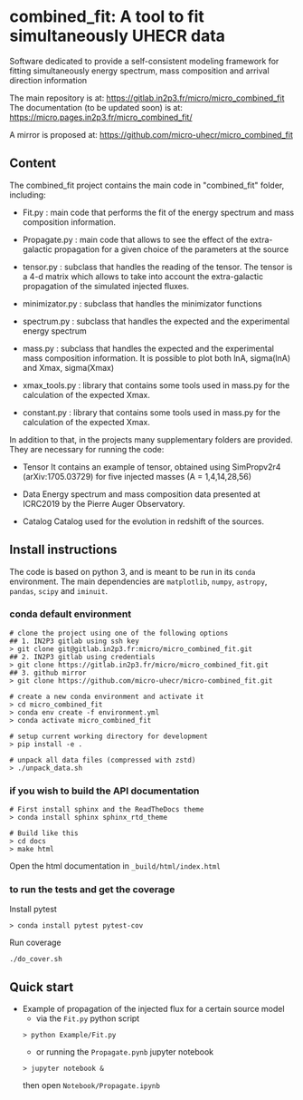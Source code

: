# combined_fit: A tool to fit simultaneously UHECR data
Software dedicated to provide a self-consistent modeling framework for fitting simultaneously  energy spectrum, mass composition and arrival direction information 

The main repository is at: https://gitlab.in2p3.fr/micro/micro_combined_fit
The documentation (to be updated soon) is at: https://micro.pages.in2p3.fr/micro_combined_fit/

A mirror is proposed at: https://github.com/micro-uhecr/micro_combined_fit

## Content
The combined_fit project contains the main code in "combined_fit" folder, including:

- Fit.py : 
	main code that performs the fit of  the energy spectrum and  mass composition information.
    
- Propagate.py : 
        main code that allows to see the effect of the extra-galactic propagation for a given choice of the parameters at the source
   
- tensor.py : 
      subclass that handles the reading of the tensor. The tensor is a 4-d matrix which allows to take into account the extra-galactic propagation of the simulated injected fluxes. 
       
- minimizator.py : 
        subclass that handles the minimizator functions 
        
- spectrum.py : 
    subclass that handles the expected and the experimental energy spectrum
    
- mass.py : 
    subclass that handles the expected and the experimental mass composition information. It is possible to plot both lnA, sigma(lnA) and Xmax, sigma(Xmax)
    
- xmax_tools.py : 
        library that contains some tools used in mass.py for the calculation of the expected Xmax.


- constant.py : 
        library that contains some tools used in mass.py for the calculation of the expected Xmax.


In addition to that, in the projects many supplementary folders are provided. They are necessary for running the code:

- Tensor
    It contains an example of tensor, obtained using SimPropv2r4 (arXiv:1705.03729) for five injected masses (A = 1,4,14,28,56)
    
- Data
    Energy spectrum and mass composition data presented at ICRC2019 by the Pierre Auger Observatory.
    
- Catalog
    Catalog used for the evolution in redshift of the sources.
    


## Install instructions
The code is based on python 3, and is meant to be run in its `conda` environment.
The main dependencies are `matplotlib`, `numpy`, `astropy`, `pandas`, `scipy` and `iminuit`.

### conda default environment
```
# clone the project using one of the following options
## 1. IN2P3 gitlab using ssh key 
> git clone git@gitlab.in2p3.fr:micro/micro_combined_fit.git
## 2. IN2P3 gitlab using credentials
> git clone https://gitlab.in2p3.fr/micro/micro_combined_fit.git
## 3. github mirror
> git clone https://github.com/micro-uhecr/micro-combined_fit.git

# create a new conda environment and activate it
> cd micro_combined_fit
> conda env create -f environment.yml
> conda activate micro_combined_fit

# setup current working directory for development
> pip install -e .

# unpack all data files (compressed with zstd)
> ./unpack_data.sh
```

### if you wish to build the API documentation
```
# First install sphinx and the ReadTheDocs theme
> conda install sphinx sphinx_rtd_theme

# Build like this
> cd docs
> make html
```

Open the html documentation in `_build/html/index.html`

### to run the tests and get the coverage
Install pytest
```
> conda install pytest pytest-cov
```

Run coverage
```
./do_cover.sh
```

## Quick start
- Example of propagation of the injected flux for a certain source model
  - via the `Fit.py` python script
  ```
  > python Example/Fit.py
  ```
  - or running the `Propagate.pynb` jupyter notebook 
  ```
  > jupyter notebook &
  ```
  then open `Notebook/Propagate.ipynb`


